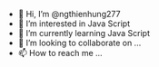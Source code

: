 - 👋 Hi, I’m @ngthienhung277
- 👀 I’m interested in Java Script
- 🌱 I’m currently learning Java Script
- 💞️ I’m looking to collaborate on ...
- 📫 How to reach me ...

<!---
ngthienhung277/ngthienhung277 is a ✨ special ✨ repository because its `README.md` (this file) appears on your GitHub profile.
You can click the Preview link to take a look at your changes.
--->
